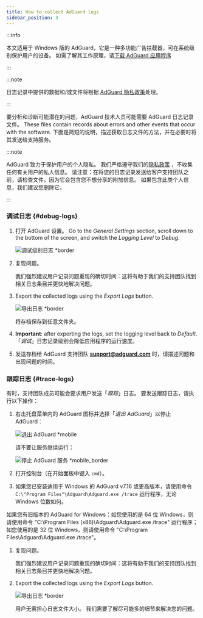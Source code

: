 ```yaml
---
title: How to collect AdGuard logs
sidebar_position: 3
---
```


:::info

本文适用于 Windows 版的 AdGuard，它是一种多功能广告拦截器，可在系统级别保护用户的设备。 如需了解其工作原理，请[下载 AdGuard 应用程序](https://agrd.io/download-kb-adblock)

:::

:::note

日志记录中提供的数据和/或文件将根据 [AdGuard 隐私政策](https://adguard.com/en/privacy.html)处理。

:::

要分析和诊断可能潜在的问题，AdGuard 技术人员可能需要 AdGuard 日志记录文件。 These files contain records about errors and other events that occur with the software. 下面是简短的说明，描述获取日志文件的方法，并在必要时将其发送给支持服务。

:::note

AdGuard 致力于保护用户的个人隐私。 我们严格遵守我们的[隐私政策](https://adguard.com/privacy/windows.html) ，不收集任何有关用户的私人信息。 请注意：在将您的日志记录发送给客户支持团队之前，请检查文件，因为它会包含您不想分享的附加信息。 如果包含此类个人信息，我们建议您删除它。

:::

### 调试日志 {#debug-logs}

1. 打开 AdGuard 设置。 Go to the *General Settings* section, scroll down to the bottom of the screen, and switch the *Logging Level* to *Debug*.

    ![调试级别日志 *border](https://cdn.adtidy.org/content/kb/ad_blocker/windows/solving-problems/adg-logs-1.png)

1. 复现问题。

    我们强烈建议用户记录问题重现的确切时间：这将有助于我们的支持团队找到相关日志条目并更快地解决问题。

1. Export the collected logs using the *Export Logs* button.

    ![导出日志 *border](https://cdn.adtidy.org/content/kb/ad_blocker/windows/solving-problems/adg-logs-2.png)

    将存档保存到任意文件夹。

1. **Important**: after exporting the logs, set the logging level back to *Default*. 「*调试*」日志记录级别会降低应用程序的运行速度。

1. 发送存档给 AdGuard 支持团队 **support@adguard.com** 时，请描述问题和出现问题的时间。

### 跟踪日志 {#trace-logs}

有时，支持团队成员可能会要求用户发送「*跟踪*」日志。 要发送跟踪日志，请执行以下操作：

1. 右击托盘菜单内的 AdGuard 图标并选择「*退出 AdGuard*」以停止 AdGuard：

    ![退出 AdGuard *mobile](https://cdn.adtidy.org/content/kb/ad_blocker/windows/solving-problems/adg-logs-3.png)

    请不要让服务继续运行：

    ![停止 AdGuard 服务 *mobile_border](https://cdn.adtidy.org/public/Adguard/kb/newscreenshots/En/eng_logs_4.png)

1. 打开控制台（在开始面板中键入 `cmd`）。

1. 如果您已安装适用于 Windows 的 AdGuard v7.16 或更高版本，请使用命令 `C:\"Program Files"\Adguard\Adguard.exe /trace` 运行程序，无论 Windows 位数如何。

如果您有旧版本的 AdGuard for Windows：如您使用的是 64 位 Windows，则请使用命令 "C:\Program Files (x86)\Adguard\Adguard.exe /trace" 运行程序；如您使用的是 32 位 Windows，则请使用命令 "C:\Program Files\Adguard\Adguard.exe /trace"。

1. 复现问题。

    我们强烈建议用户记录问题重现的确切时间：这将有助于我们的支持团队找到相关日志条目并更快地解决问题。

1. Export the collected logs using the *Export Logs* button.

    ![导出日志 *border](https://cdn.adtidy.org/content/kb/ad_blocker/windows/solving-problems/adg-logs-2.png)

    用户无需担心日志文件大小。 我们需要了解尽可能多的细节来解决您的问题。
